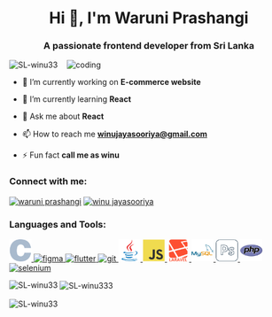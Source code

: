
<h1 align="center">Hi 👋, I'm Waruni Prashangi</h1>
<h3 align="center">A passionate frontend developer from Sri Lanka</h3>
<img align="right" alt="coding" width="400"src="https://i.imgflip.com/9rfpor.gif">
<p align="left"> <img src="https://komarev.com/ghpvc/?username=SL-winu33&label=Profile%20views&color=0e75b6&style=flat" alt="SL-winu33" /> </p>

- 🔭 I’m currently working on **E-commerce website**

- 🌱 I’m currently learning **React**

- 💬 Ask me about **React**

- 📫 How to reach me **winujayasooriya@gmail.com**

- ⚡ Fun fact **call me as winu**

<h3 align="left">Connect with me:</h3>
<p align="left">
<a href="https://linkedin.com/in/waruni prashangi" target="blank"><img align="center" src="https://raw.githubusercontent.com/rahuldkjain/github-profile-readme-generator/master/src/images/icons/Social/linked-in-alt.svg" alt="waruni prashangi" height="30" width="40" /></a>
<a href="https://fb.com/winu jayasooriya" target="blank"><img align="center" src="https://raw.githubusercontent.com/rahuldkjain/github-profile-readme-generator/master/src/images/icons/Social/facebook.svg" alt="winu jayasooriya" height="30" width="40" /></a>
</p>

<h3 align="left">Languages and Tools:</h3>
<p align="left"> <a href="https://www.cprogramming.com/" target="_blank" rel="noreferrer"> <img src="https://raw.githubusercontent.com/devicons/devicon/master/icons/c/c-original.svg" alt="c" width="40" height="40"/> </a> <a href="https://www.figma.com/" target="_blank" rel="noreferrer"> <img src="https://www.vectorlogo.zone/logos/figma/figma-icon.svg" alt="figma" width="40" height="40"/> </a> <a href="https://flutter.dev" target="_blank" rel="noreferrer"> <img src="https://www.vectorlogo.zone/logos/flutterio/flutterio-icon.svg" alt="flutter" width="40" height="40"/> </a> <a href="https://git-scm.com/" target="_blank" rel="noreferrer"> <img src="https://www.vectorlogo.zone/logos/git-scm/git-scm-icon.svg" alt="git" width="40" height="40"/> </a> <a href="https://www.java.com" target="_blank" rel="noreferrer"> <img src="https://raw.githubusercontent.com/devicons/devicon/master/icons/java/java-original.svg" alt="java" width="40" height="40"/> </a> <a href="https://developer.mozilla.org/en-US/docs/Web/JavaScript" target="_blank" rel="noreferrer"> <img src="https://raw.githubusercontent.com/devicons/devicon/master/icons/javascript/javascript-original.svg" alt="javascript" width="40" height="40"/> </a> <a href="https://laravel.com/" target="_blank" rel="noreferrer"> <img src="https://raw.githubusercontent.com/devicons/devicon/master/icons/laravel/laravel-plain-wordmark.svg" alt="laravel" width="40" height="40"/> </a> <a href="https://www.mysql.com/" target="_blank" rel="noreferrer"> <img src="https://raw.githubusercontent.com/devicons/devicon/master/icons/mysql/mysql-original-wordmark.svg" alt="mysql" width="40" height="40"/> </a> <a href="https://www.photoshop.com/en" target="_blank" rel="noreferrer"> <img src="https://raw.githubusercontent.com/devicons/devicon/master/icons/photoshop/photoshop-line.svg" alt="photoshop" width="40" height="40"/> </a> <a href="https://www.php.net" target="_blank" rel="noreferrer"> <img src="https://raw.githubusercontent.com/devicons/devicon/master/icons/php/php-original.svg" alt="php" width="40" height="40"/> </a> <a href="https://www.selenium.dev" target="_blank" rel="noreferrer"> <img src="https://raw.githubusercontent.com/detain/svg-logos/780f25886640cef088af994181646db2f6b1a3f8/svg/selenium-logo.svg" alt="selenium" width="40" height="40"/> </a> </p>

<p><img align="left" src="https://github-readme-stats.vercel.app/api/top-langs?username=SL-winu33&show_icons=true&locale=en&layout=compact" alt="SL-winu33" /></p>

<p>&nbsp;<img align="center" src="https://github-readme-stats.vercel.app/api?username=SL-winu33&show_icons=true&locale=en" alt="SL-winu333" /></p>

<p><img align="center" src="https://github-readme-streak-stats.herokuapp.com/?user=SL-winu33&" alt="SL-winu33" /></p>
